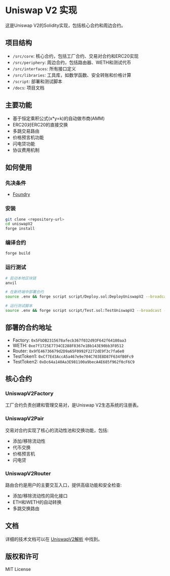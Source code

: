 # Uniswap V2 实现

这是Uniswap V2的Solidity实现，包括核心合约和周边合约。

## 项目结构

- `/src/core`: 核心合约，包括工厂合约、交易对合约和ERC20实现
- `/src/periphery`: 周边合约，包括路由器、WETH和测试代币
- `/src/interfaces`: 所有接口定义
- `/src/libraries`: 工具库，如数学函数、安全转账和价格计算
- `/script`: 部署和测试脚本
- `/docs`: 项目文档

## 主要功能

- 基于恒定乘积公式(x*y=k)的自动做市商(AMM)
- ERC20对ERC20的直接交换
- 多跳交易路由
- 价格预言机功能
- 闪电贷功能
- 协议费用机制

## 如何使用

### 先决条件

- [Foundry](https://book.getfoundry.sh/getting-started/installation)

### 安装

```bash
git clone <repository-url>
cd uniswapV2
forge install
```

### 编译合约

```bash
forge build
```

### 运行测试

```bash
# 启动本地区块链
anvil

# 在新终端中部署合约
source .env && forge script script/Deploy.sol:DeployUniswapV2 --broadcast --fork-url http://localhost:8545 -vv

# 运行测试脚本
source .env && forge script script/Test.sol:TestUniswapV2 --broadcast --fork-url http://localhost:8545 -vv
```

## 部署的合约地址

- Factory: `0x5FbDB2315678afecb367f032d93F642f64180aa3`
- WETH: `0xe7f1725E7734CE288F8367e1Bb143E90bb3F0512`
- Router: `0x9fE46736679d2D9a65F0992F2272dE9f3c7fa6e0`
- TestToken1: `0xCf7Ed3AccA5a467e9e704C703E8D87F634fB0Fc9`
- TestToken2: `0xDc64a140Aa3E981100a9becA4E685f962f0cF6C9`

## 核心合约

### UniswapV2Factory

工厂合约负责创建和管理交易对，是Uniswap V2生态系统的注册表。

### UniswapV2Pair

交易对合约实现了核心的流动性池和交换功能，包括:
- 添加/移除流动性
- 代币交换
- 价格预言机
- 闪电贷

### UniswapV2Router

路由合约是用户的主要交互入口，提供高级功能和安全检查:
- 添加/移除流动性的简化接口
- ETH和WETH的自动转换
- 多跳交换路由

## 文档

详细的技术文档可以在 [UniswapV2解析](./docs/UniswapV2解析.md) 中找到。

## 版权和许可

MIT License
